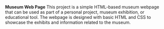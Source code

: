 <b>Museum Web Page</b>
This project is a simple HTML-based museum webpage that can be used as part of a personal project, museum exhibition, or educational tool. The webpage is designed with basic HTML and CSS to showcase the exhibits and information related to the museum.
